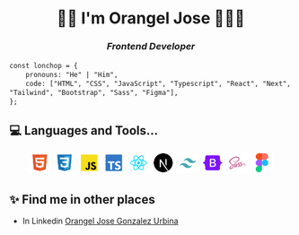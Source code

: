 <h1 align="center">👋🏻 I'm Orangel Jose 👨🏻‍💻</h1>
<h3 align="center"><em>Frontend Developer</em></h3>

```JS
const lonchop = {
    pronouns: "He" | "Him",
    code: ["HTML", "CSS", "JavaScript", "Typescript", "React", "Next", "Tailwind", "Bootstrap", "Sass", "Figma"],
};
```

## 💻 Languages and Tools...

<div align="center">
    <img src="./assets/html-icon.svg" title="HTML5" alt="html"  width="40" height="40">
    <img src="./assets/css-icon.svg" title="CSS3" alt="css"  width="40" height="40">
    <img src="./assets/javascript-icon.svg" title="JS" alt="javascript"  width="40" height="40">
    <img src="./assets/typescript-icon.svg" title="TS" alt="typescript"  width="40" height="40">
    <img src="./assets/react-icon.svg" title="REACT" alt="react"  width="40" height="40">
    <img src="./assets/next-icon.svg" title="NEXT" alt="next"  width="40" height="40"> 
    <img src="./assets/tailwind-icon.svg" title="TailwindCSS" alt="tailwind"  width="40" height="40">
    <img src="./assets/bootstrap-icon.svg" title="Bootstrap" alt="bootstrap"  width="40" height="40">
    <img src="./assets/sass-icon.svg" title="Sass" alt="sass"  width="40" height="40">
    <img src="./assets/figma-icon.svg" title="Figma" alt="figma"  width="40" height="40">
</div>

## ✨ Find me in other places

- In Linkedin [Orangel Jose Gonzalez Urbina](https://www.linkedin.com/in/orangel-gonzalez/)
